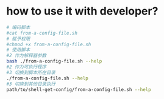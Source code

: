 # how to use it with  developer?

```sh
# 编码脚本
#cat from-a-config-file.sh
# 赋予权限
#chmod +x from-a-config-file.sh
# 使用脚本
#2 作为解释器参数
bash ./from-a-config-file.sh --help
#2 作为可执行程序
#3 切换到脚本所在目录
./from-a-config-file.sh --help
#3 切换到其他目录执行
path/to/shell-get-config/from-a-config-file.sh --help
```
